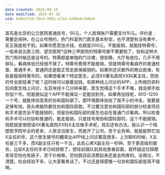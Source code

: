 ```yaml
---
date created: 2024-09-15
date modified: 2025-07-10
uid: 6d8a7f2d-20c4-4991-a71d-e296e6c5d6a4
---
```


首先是北京的公立医院普通挂号，50元，个人医保账户需要支付10元。评价是：需要定闹钟，在公众号预约，热门科室热门医生基本秒空，也不清楚有没有黄牛，反正我是抢不到。如果你愿意加点钱，也就是200元，不能报销，就能挂特需号，一般来说北医三院、望京医院*这种三甲医院的特需号都不需要抢了，协和这种大热门有时候还是没号的。特需部是单独的门诊楼，很安静，大厅有座位，几乎不用排队，看病体验已经很不错了。特需号费用不能报销，但是特需号看病开的普通检查、普通手术、普通药还是能正常走医保报销的。如果你还买额外的商业医保，有些是报销特需号的。如果想看某个特定医生，必须XX著名医院XX科某主任，而他的号全部挂满了呢？这时候可以接着加钱，有那种线上问诊的APP，上传病历资料后向医生线上问诊，五百块钱十几分钟来着，医生觉得这个手术不难，就会顺手给你加个号。但是貌似这个APP不能保证一定能加到号。如果再加钱呢，800-1200一个号，就能体验高贵的协和国际部了。那环境那体验给了我不小的冲击，我要是足够有钱，我头疼脑热都往协和国际部跑。不过要注意协和国际部的部分检查项目和手术是完全不能报销的，但是协和国际部的医生也会在普通门诊看病，所以检查和手术可以约协和普通的，能走报销，只是挂号用协和国际部的，这个不能报销。倘若就是很想请XX著名医院XX科X主任做手术呢，其实还有办法。我认识一个隔壁医学院毕业的老哥，人家没当医生，而是开了公司。至于业务嘛，就是能帮忙加X主任的号，这个医生接号的概率比APP线上问诊要高很多。上次聊的时候，X主任是三千多，而X副主任只有一千五，此处心疼X副主任一秒钟。至于更高级的服务，比如X主任的手术已经排期了，想往前插队到其他患者前面，我怀疑这位隔壁老哥恐怕也有路子，至于价格嘛，恐怕我目前消费起来还是会肉疼的。没用过，不清楚。社会经验不多，让大家看笑话了。不过还是得感慨一句协和国际部是真不错啊。
